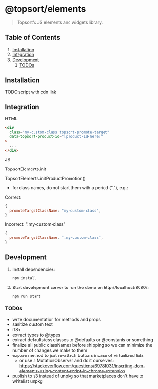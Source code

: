 # @topsort/elements

> Topsort's JS elements and widgets library.

## Table of Contents

1. [Installation](#installation)
1. [Integration](#integration)
1. [Development](#development)
   1. [TODOs](#todos)

## Installation

TODO script with cdn link

## Integration

HTML

```html
<div
  class="my-custom-class topsort-promote-target"
  data-topsort-product-id="[product-id-here]"
>
  ...
</div>
```

JS

TopsortElements.init

TopsortElements.initProductPromotion()

- for class names, do not start them with a period ("."), e.g.:

Correct:

```js
{
  promoteTargetClassName: "my-custom-class",
}
```

Incorrect: ".my-custom-class"

```js
{
  promoteTargetClassName: ".my-custom-class",
}
```

## Development

1. Install dependencies:

   ```zsh
   npm install
   ```

1. Start development server to run the demo on http://localhost:8080/:

   ```zsh
   npm run start
   ```

### TODOs

- write documentation for methods and props
- sanitize custom text
- i18n
- extract types to @types
- extract defaults/css classes to @defaults or @constants or something
- finalize all public classNames before shipping so we can minimize the number of changes we make to them
- expose method to just re-attach buttons incase of virtualized lists
  - or use a MutationObserver and do it ourselves:
    https://stackoverflow.com/questions/69781031/inserting-dom-elements-using-content-script-in-chrome-extension
- publish to s3 instead of unpkg so that marketplaces don't have to whitelist unpkg
